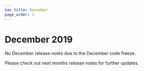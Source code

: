 ```yaml
---
nav_title: December
page_order: 1
---
```

# December 2019

No December release notes due to the December code freeze. 

Please check out next months release notes for further updates.